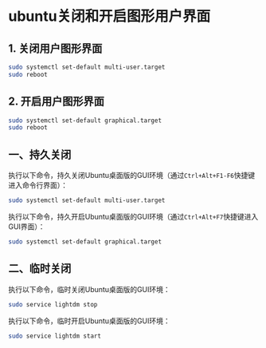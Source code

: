 # ubuntu关闭和开启图形用户界面

## 1. 关闭用户图形界面

```bash
sudo systemctl set-default multi-user.target
sudo reboot
```

## 2. 开启用户图形界面

```bash
sudo systemctl set-default graphical.target
sudo reboot
```

## 一、持久关闭

执行以下命令，持久关闭Ubuntu桌面版的GUI环境（通过`Ctrl+Alt+F1-F6`快捷键进入命令行界面）：

```bash
sudo systemctl set-default multi-user.target
```



执行以下命令，持久开启Ubuntu桌面版的GUI环境（通过`Ctrl+Alt+F7`快捷键进入GUI界面）：

```bash
sudo systemctl set-default graphical.target
```

## 二、临时关闭

执行以下命令，临时关闭Ubuntu桌面版的GUI环境：

```bash
sudo service lightdm stop
```

执行以下命令，临时开启Ubuntu桌面版的GUI环境：

```bash
sudo service lightdm start
```